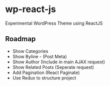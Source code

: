 # wp-react-js
Experimental WordPress Theme using ReactJS

## Roadmap
- Show Categories
- Show Byline - (Post Meta)
- Show Author (Include in main AJAX request)
- Show Related Posts (Seperate request)
- Add Pagination (React Paginate)
- Use Redux to structure project